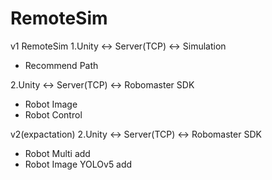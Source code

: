 # RemoteSim

v1 RemoteSim
1.Unity <-> Server(TCP) <-> Simulation
- Recommend Path

2.Unity <-> Server(TCP) <-> Robomaster SDK
- Robot Image
- Robot Control

v2(expactation)
2.Unity <-> Server(TCP) <-> Robomaster SDK
- Robot Multi add
- Robot Image YOLOv5 add